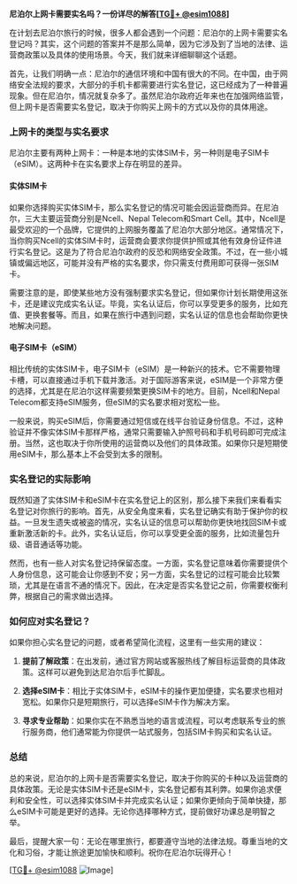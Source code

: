 **尼泊尔上网卡需要实名吗？一份详尽的解答[[TG💪+ @esim1088](https://t.me/s/esim1088)]**

在计划去尼泊尔旅行的时候，很多人都会遇到一个问题：尼泊尔的上网卡需要实名登记吗？其实，这个问题的答案并不是那么简单，因为它涉及到了当地的法律、运营商政策以及具体的使用场景。今天，我们就来详细聊聊这个话题。

首先，让我们明确一点：尼泊尔的通信环境和中国有很大的不同。在中国，由于网络安全法规的要求，大部分的手机卡都需要进行实名登记，这已经成为了一种普遍现象。但在尼泊尔，情况就复杂多了。虽然尼泊尔政府近年来也在加强网络监管，但上网卡是否需要实名登记，取决于你购买上网卡的方式以及你的具体用途。

### 上网卡的类型与实名要求

尼泊尔主要有两种上网卡：一种是本地的实体SIM卡，另一种则是电子SIM卡（eSIM）。这两种卡在实名要求上存在明显的差异。

#### 实体SIM卡

如果你选择购买实体SIM卡，那么实名登记的情况可能会因运营商而异。在尼泊尔，三大主要运营商分别是Ncell、Nepal Telecom和Smart Cell。其中，Ncell是最受欢迎的一个品牌，它提供的上网服务覆盖了尼泊尔大部分地区。通常情况下，当你购买Ncell的实体SIM卡时，运营商会要求你提供护照或其他有效身份证件进行实名登记。这是为了符合尼泊尔政府的反恐和网络安全政策。不过，在一些小城镇或偏远地区，可能并没有严格的实名要求，你只需支付费用即可获得一张SIM卡。

需要注意的是，即使某些地方没有强制要求实名登记，但如果你计划长期使用这张卡，还是建议完成实名认证。毕竟，实名认证后，你可以享受更多的服务，比如充值、更换套餐等。而且，如果在旅行中遇到问题，实名认证的信息也会帮助你更快地解决问题。

#### 电子SIM卡（eSIM）

相比传统的实体SIM卡，电子SIM卡（eSIM）是一种新兴的技术。它不需要物理卡槽，可以直接通过手机下载并激活。对于国际游客来说，eSIM是一个非常方便的选择，尤其是在尼泊尔这样需要频繁更换SIM卡的地方。目前，Ncell和Nepal Telecom都支持eSIM服务，但eSIM的实名要求相对宽松一些。

一般来说，购买eSIM后，你需要通过短信或在线平台验证身份信息。不过，这种验证并不像实体SIM卡那样严格，通常只需要输入护照号码和手机号码即可完成注册。当然，这也取决于你所使用的运营商以及他们的具体政策。如果你只是短期使用eSIM卡，那么基本上不会受到太多的限制。

### 实名登记的实际影响

既然知道了实体SIM卡和eSIM卡在实名登记上的区别，那么接下来我们来看看实名登记对你旅行的影响。首先，从安全角度来看，实名登记确实有助于保护你的权益。一旦发生遗失或被盗的情况，实名认证的信息可以帮助你更快地找回SIM卡或重新激活新的卡。此外，实名认证后，你可以享受更全面的服务，比如流量包升级、语音通话等功能。

然而，也有一些人对实名登记持保留态度。一方面，实名登记意味着你需要提供个人身份信息，这可能会让你感到不安；另一方面，实名登记的过程可能会比较繁琐，尤其是在语言不通的情况下。因此，在决定是否实名登记之前，你需要权衡利弊，根据自己的需求做出选择。

### 如何应对实名登记？

如果你担心实名登记的问题，或者希望简化流程，这里有一些实用的建议：

1. **提前了解政策**：在出发前，通过官方网站或客服热线了解目标运营商的具体政策。这样可以避免到达尼泊尔后手忙脚乱。
   
2. **选择eSIM卡**：相比于实体SIM卡，eSIM卡的操作更加便捷，实名要求也相对宽松。如果你只是短期旅行，可以选择eSIM卡作为解决方案。

3. **寻求专业帮助**：如果你实在不熟悉当地的语言或流程，可以考虑联系专业的旅行服务商，他们通常能为你提供一站式服务，包括SIM卡购买和实名认证。

### 总结

总的来说，尼泊尔的上网卡是否需要实名登记，取决于你购买的卡种以及运营商的具体政策。无论是实体SIM卡还是eSIM卡，实名登记都有其利弊。如果你追求便利和安全性，可以选择实体SIM卡并完成实名认证；如果你更倾向于简单快捷，那么eSIM卡可能是更好的选择。无论你选择哪种方式，提前做好功课总是明智之举。

最后，提醒大家一句：无论在哪里旅行，都要遵守当地的法律法规。尊重当地的文化和习俗，才能让旅途更加愉快和顺利。祝你在尼泊尔玩得开心！

[[TG💪+ @esim1088](https://t.me/s/esim1088) ![Image](https://i.postimg.cc/4NQfJmqS/Snipaste-2025-05-13-00-14-12.png)]